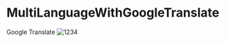 # MultiLanguageWithGoogleTranslate
Google Translate
![1234](https://user-images.githubusercontent.com/70010594/227737707-498c650c-833e-4ec0-b169-19a480003950.jpg)
